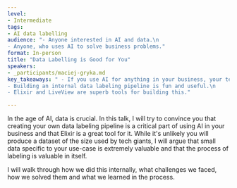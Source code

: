 ```yaml
---
level:
- Intermediate
tags:
- AI data labelling
audience: "- Anyone interested in AI and data.\n
- Anyone, who uses AI to solve business problems."
format: In-person
title: "Data Labelling is Good for You"
speakers:
- _participants/maciej-gryka.md
key_takeaways: " - If you use AI for anything in your business, your team should be doing data labeling, even if only a tiny bit.\n
- Building an internal data labeling pipeline is fun and useful.\n
- Elixir and LiveView are superb tools for building this."

---
```

In the age of AI, data is crucial. In this talk, I will try to convince you that creating your own data labeling pipeline is a critical part of using AI in your business and that Elixir is a great tool for it. While it's unlikely you will produce a dataset of the size used by tech giants, I will argue that small data specific to your use-case is extremely valuable and that the process of labeling is valuable in itself.

I will walk through how we did this internally, what challenges we faced, how we solved them and what we learned in the process.